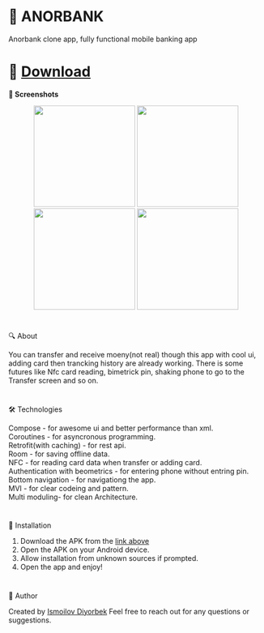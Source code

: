 # 🌟 ANORBANK
Anorbank clone app, fully functional mobile banking app
#
# 📲 [Download](https://github.com/Theultimatecreator/Anorbank/releases/download/v1.0/app-debug.apk)



**📸 Screenshots**                                                                         

<p align="center">
  <img src="https://github.com/user-attachments/assets/e97c6487-38c2-4718-8eb7-4c61cf931311" width="200">
  <img src="https://github.com/user-attachments/assets/266b7781-127b-4ee2-8b6a-7bf042d6f6ce" width="200">
  <img src="https://github.com/user-attachments/assets/1fabef6a-9534-4308-aec1-e367b81af793" width="200">
  <img src="https://github.com/user-attachments/assets/ab1a56ed-ab26-4363-a086-f9e54a678b05" width="200">
</p>

#

🔍 About               

You can transfer and receive moeny(not real) though this app with cool ui, adding card then trancking history are already working. There is some futures like Nfc card reading, bimetrick pin, shaking phone to go to the Transfer screen and so on.

#

🛠️ Technologies   

Compose - for awesome ui and better performance than xml.                                               
Coroutines - for asyncronous programming.                                                
Retrofit(with caching) - for rest api.                                                      
Room - for saving offline data.                                                                                         
NFC - for reading card data when transfer or adding card.                                                                         
Authentication with beometrics - for entering phone without entring pin.                                                      
Bottom navigation - for navigationg the app.                                                                                 
MVI - for clear codeing and pattern.                                                                                               
Multi moduling- for clean Architecture.                                                                                                      

#

💾 Installation

1. Download the APK from the [link above](https://github.com/Theultimatecreator/Anorbank/releases/download/v1.0/app-debug.apk)
2. Open the APK on your Android device.                                                                  
3. Allow installation from unknown sources if prompted.                                          
4. Open the app and enjoy!                                                                          

#

👤 Author

Created by [Ismoilov Diyorbek](https://t.me/MrGladiator)
Feel free to reach out for any questions or suggestions.
